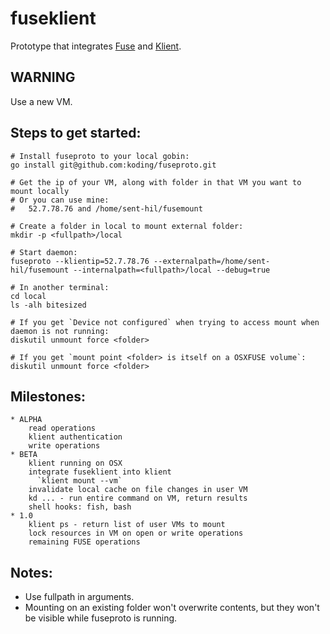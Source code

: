 # fuseklient

Prototype that integrates [Fuse](https://github.com/bazil/fuse) and [Klient](https://github.com/koding/klient).

## WARNING

  Use a new VM.

## Steps to get started:

    # Install fuseproto to your local gobin:
    go install git@github.com:koding/fuseproto.git

    # Get the ip of your VM, along with folder in that VM you want to mount locally
    # Or you can use mine:
    #   52.7.78.76 and /home/sent-hil/fusemount

    # Create a folder in local to mount external folder:
    mkdir -p <fullpath>/local

    # Start daemon:
    fuseproto --klientip=52.7.78.76 --externalpath=/home/sent-hil/fusemount --internalpath=<fullpath>/local --debug=true

    # In another terminal:
    cd local
    ls -alh bitesized

    # If you get `Device not configured` when trying to access mount when daemon is not running:
    diskutil unmount force <folder>

    # If you get `mount point <folder> is itself on a OSXFUSE volume`:
    diskutil unmount force <folder>

## Milestones:

    * ALPHA
        read operations
        klient authentication
        write operations
    * BETA
        klient running on OSX
        integrate fuseklient into klient
          `klient mount --vm`
        invalidate local cache on file changes in user VM
        kd ... - run entire command on VM, return results
        shell hooks: fish, bash
    * 1.0
        klient ps - return list of user VMs to mount
        lock resources in VM on open or write operations
        remaining FUSE operations

## Notes:

  * Use fullpath in arguments.
  * Mounting on an existing folder won't overwrite contents, but they won't be visible while fuseproto is running.
